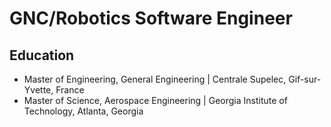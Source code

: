 # GNC/Robotics Software Engineer
## Education
- Master of Engineering, General Engineering | Centrale Supelec, Gif-sur-Yvette, France
- Master of Science, Aerospace Engineering | Georgia Institute of Technology, Atlanta, Georgia
